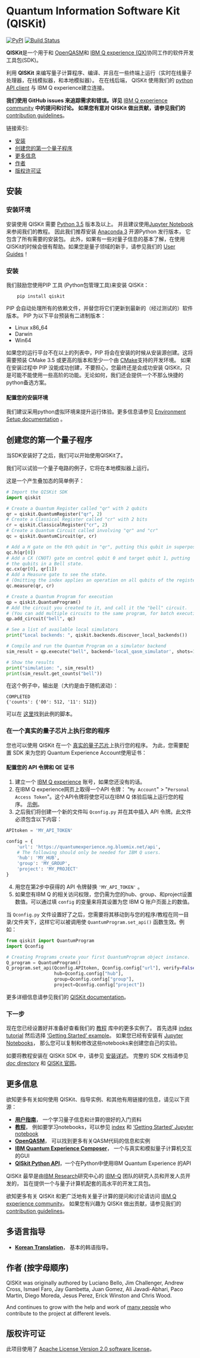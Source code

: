 ﻿# Quantum Information Software Kit (QISKit)

[![PyPI](https://img.shields.io/pypi/v/qiskit.svg)](https://pypi.python.org/pypi/qiskit)
[![Build Status](https://travis-ci.org/QISKit/qiskit-sdk-py.svg?branch=master)](https://travis-ci.org/QISKit/qiskit-sdk-py)

**QISKit**是一个用于和 [OpenQASM](https://github.com/QISKit/qiskit-openqasm)和
[IBM Q experience (QX)](https://quantumexperience.ng.bluemix.net/)协同工作的软件开发工具包(SDK)。

利用 **QISKit** 来编写量子计算程序、编译、并且在一些终端上运行（实时在线量子处理器，在线模拟器，和本地模拟器）。 在在线后端， QISKit 使用我们的 [python API client](https://github.com/QISKit/qiskit-api-py)
与 IBM Q experience建立连接。

**我们使用 GitHub issues 来追踪需求和错误。详见**
[IBM Q experience community](https://quantumexperience.ng.bluemix.net/qx/community) **中的提问和讨论。**
**如果您有意对 QISKit 做出贡献，请参见我们的**
[contribution guidelines](https://github.com/QISKit/qiskit-sdk-py/blob/master/.github/CONTRIBUTING.rst)。

链接索引:

* [安装](#安装)
* [创建您的第一个量子程序](#创建您的第一个量子程序)
* [更多信息](#更多信息)
* [作者](#作者-按字母顺序)
* [版权许可证](#版权许可证)

## 安装

### 安装环境

安装使用 QISKit 需要 [Python 3.5](https://www.python.org/downloads/) 版本及以上。 并且建议使用[Jupyter Notebook](https://jupyter.readthedocs.io/en/latest/install.html) 来参阅我们的教程。
因此我们推荐安装 [Anaconda 3](https://www.continuum.io/downloads)
开源Python 发行版本， 它包含了所有需要的安装包。
此外，如果有一些对量子信息的基本了解，在使用
QISKit的时候会很有帮助。如果您是量子领域的新手，请参见我们的
[User Guides](https://github.com/QISKit/ibmqx-user-guides)！

### 安装

我们鼓励您使用PIP 工具 (Python包管理工具)来安装 QISKit：
```
    pip install qiskit
```
PIP 会自动处理所有的依赖文件，并替您将它们更新到最新的（经过测试的）软件版本。
PIP 为以下平台预装有二进制版本：

* Linux x86_64
* Darwin
* Win64

如果您的运行平台不在以上的列表中，PIP 将会在安装的时候从安装源创建。这将需要预装 CMake 3.5 或更高的版本和至少一个由 [CMake](https://cmake.org/cmake/help/v3.5/manual/cmake-generators.7.html)支持的开发环境。
如果在安装过程中 PIP 没能成功创建，不要担心，您最终还是会成功安装 QISKit，只是可能不能使用一些高阶的功能。无论如何，我们还会提供一个不那么快捷的python备选方案。


#### 配置您的安装环境

我们建议采用python虚拟环境来提升运行体验。更多信息请参见
[Environment Setup documentation](https://github.com/QISKit/qiskit-sdk-py/blob/master/doc/install.rst#3.1-Setup-the-environment) 。

## 创建您的第一个量子程序

当SDK安装好了之后，我们可以开始使用QISKit了。

我们可以试验一个量子电路的例子，它将在本地模拟器上运行。

这是一个产生叠加态的简单例子：

```python
# Import the QISKit SDK
import qiskit

# Create a Quantum Register called "qr" with 2 qubits
qr = qiskit.QuantumRegister("qr", 2)
# Create a Classical Register called "cr" with 2 bits
cr = qiskit.ClassicalRegister("cr", 2)
# Create a Quantum Circuit called involving "qr" and "cr"
qc = qiskit.QuantumCircuit(qr, cr)

# Add a H gate on the 0th qubit in "qr", putting this qubit in superposition.
qc.h(qr[0])
# Add a CX (CNOT) gate on control qubit 0 and target qubit 1, putting
# the qubits in a Bell state.
qc.cx(qr[0], qr[1])
# Add a Measure gate to see the state.
# (Omitting the index applies an operation on all qubits of the register(s))
qc.measure(qr, cr)

# Create a Quantum Program for execution
qp = qiskit.QuantumProgram()
# Add the circuit you created to it, and call it the "bell" circuit.
# (You can add multiple circuits to the same program, for batch execution)
qp.add_circuit("bell", qc)

# See a list of available local simulators
print("Local backends: ", qiskit.backends.discover_local_backends())

# Compile and run the Quantum Program on a simulator backend
sim_result = qp.execute("bell", backend='local_qasm_simulator', shots=1024, seed=1)

# Show the results
print("simulation: ", sim_result)
print(sim_result.get_counts("bell"))
```

在这个例子中，输出是（大约是由于随机波动）：
```
COMPLETED
{'counts': {'00': 512, '11': 512}}
```
可以在 [这里](https://github.com/QISKit/qiskit-sdk-py/blob/master/examples/python/hello_quantum.py)找到此例的脚本。

### 在一个真实的量子芯片上执行您的程序

您也可以使用 QISKit 在一个
[真实的量子芯片](https://github.com/QISKit/ibmqx-backend-information)上执行您的程序。
为此，您需要配置 SDK 来为您的 Quantum Experience Account使用证书：

#### 配置您的 API 令牌和 QE 证书

1. 建立一个 [IBM Q experience](https://quantumexperience.ng.bluemix.net)
   账号，如果您还没有的话。
2. 在IBM Q experience网页上取得一个API 令牌： "`My Account`" >
   "`Personal Access Token`"。这个API令牌将使您可以在IBM Q 体验后端上运行您的程序。
   [示例](https://github.com/QISKit/qiskit-sdk-py/blob/master/doc/example_real_backend.rst)。
3. 之后我们将创建一个新的文件叫 `Qconfig.py` 并在其中插入 API 令牌。此文件必须包含以下内容：
```python
APItoken = 'MY_API_TOKEN'

config = {
    'url': 'https://quantumexperience.ng.bluemix.net/api',
    # The following should only be needed for IBM Q users.
    'hub': 'MY_HUB',
    'group': 'MY_GROUP',
    'project': 'MY_PROJECT'
}
```
4. 用您在第2步中获得的 API 令牌替换 `'MY_API_TOKEN'` 。
5. 如果您有IBM Q 的相关访问权限，您仍需为您的hub、group、和project设置数值。可以通过填 `config` 的变量来将其设置为您 IBM Q 账户页面上的数值。

当 `Qconfig.py` 文件设置好了之后，您需要将其移动到与您的程序/教程在同一目录/文件夹下，这样它可以被调用使 `QuantumProgram.set_api()` 函数生效。例如：
```python
from qiskit import QuantumProgram
import Qconfig

# Creating Programs create your first QuantumProgram object instance.
Q_program = QuantumProgram()
Q_program.set_api(Qconfig.APItoken, Qconfig.config["url"], verify=False,
                  hub=Qconfig.config["hub"],
                  group=Qconfig.config["group"],
                  project=Qconfig.config["project"])
```

更多详细信息请参见我们的
[QISKit documentation](https://www.qiskit.org/documentation/)。

### 下一步

现在您已经设置好并准备好查看我们的
[教程](https://github.com/QISKit/qiskit-tutorial) 库中的更多实例了。 首先选择
[index tutorial](https://github.com/QISKit/qiskit-tutorial/blob/master/index.ipynb) 然后选择 [‘Getting Started’ example](https://github.com/QISKit/qiskit-tutorial/blob/002d054c72fc59fc5009bb9fa0ee393e15a69d07/1_introduction/getting_started.ipynb)。
如果您已经有安装有 [Jupyter Notebooks](https://jupyter.readthedocs.io/en/latest/install.html)，
那么您可以复制和修改这些notebooks来创建您自己的实验。

如要将教程安装在 QISKit SDK 中，请参见
[安装详述](https://github.com/QISKit/qiskit-sdk-py/blob/master/doc/install.rst#Install-Jupyter-based-tutorials)。 完整的 SDK
文档请参见 [*doc* directory](https://github.com/QISKit/qiskit-sdk-py/blob/master/doc/qiskit.rst) 和
[QISKit 官网](https://www.qiskit.org/documentation)。

## 更多信息

欲知更多有关如何使用 QISKit、指导实例、和其他有用链接的信息，请见以下资源：

* **[用户指南](https://github.com/QISKit/ibmqx-user-guides)**，
  一个学习量子信息和计算的很好的入门资料
* **[教程](https://github.com/QISKit/qiskit-tutorial)**，
  例如要学习notebooks，可以参见 [index](https://github.com/QISKit/qiskit-tutorial/blob/master/index.ipynb) 和 [‘Getting Started’ Jupyter notebook](https://github.com/QISKit/qiskit-tutorial/blob/002d054c72fc59fc5009bb9fa0ee393e15a69d07/1_introduction/getting_started.ipynb)
* **[OpenQASM](https://github.com/QISKit/openqasm)**，
  可以找到更多有关QASM代码的信息和实例
* **[IBM Quantum Experience Composer](https://quantumexperience.ng.bluemix.net/qx/editor)**，
  一个与真实和模拟量子计算机交互的GUI
* **[QISkit Python API](https://github.com/QISKit/qiskit-api-py)**，一个在Python中使用IBM Quantum Experience 的API


QISKit 最早是由[IBM Research](http://www.research.ibm.com/)研究中心的
[IBM-Q](http://www.research.ibm.com/ibm-q/) 团队的研究人员和开发人员开发的，
旨在提供一个与量子计算机配套的高水平的开发工具包。

欲知更多有关 QISKit 和更广泛地有关量子计算的提问和讨论请访问 [IBM Q experience community](https://quantumexperience.ng.bluemix.net/qx/community)。 如果您有兴趣为 QISKit 做出贡献，请参见我们的 [contribution guidelines](https://github.com/QISKit/qiskit-sdk-py/blob/master/.github/CONTRIBUTING.rst)。

## 多语言指导

* **[Korean Translation](https://github.com/QISKit/qiskit-sdk-py/blob/master/doc/ko/README.md)**， 基本的韩语指导。

## 作者 (按字母顺序)

QISKit was originally authored by
Luciano Bello, Jim Challenger, Andrew Cross, Ismael Faro, Jay Gambetta, Juan Gomez,
Ali Javadi-Abhari, Paco Martin, Diego Moreda, Jesus Perez, Erick Winston and Chris Wood.

And continues to grow with the help and work of [many people](https://github.com/QISKit/qiskit-sdk-py/tree/master/CONTRIBUTORS.md) who contribute
to the project at different levels.

## 版权许可证

此项目使用了 [Apache License Version 2.0 software license](https://www.apache.org/licenses/LICENSE-2.0)。
